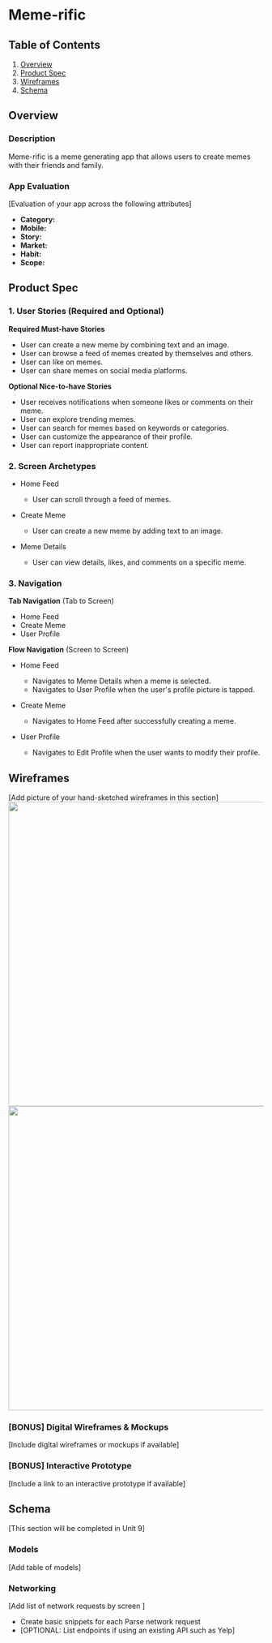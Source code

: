 # Meme-rific

## Table of Contents

1. [Overview](#Overview)
2. [Product Spec](#Product-Spec)
3. [Wireframes](#Wireframes)
4. [Schema](#Schema)

## Overview

### Description

Meme-rific is a meme generating app that allows users to create memes with their friends and family.

### App Evaluation

[Evaluation of your app across the following attributes]
- **Category:**
- **Mobile:**
- **Story:**
- **Market:**
- **Habit:**
- **Scope:**

## Product Spec

### 1. User Stories (Required and Optional)

**Required Must-have Stories**

- User can create a new meme by combining text and an image.
- User can browse a feed of memes created by themselves and others.
- User can like on memes.
- User can share memes on social media platforms.

**Optional Nice-to-have Stories**

- User receives notifications when someone likes or comments on their meme.
- User can explore trending memes.
- User can search for memes based on keywords or categories.
- User can customize the appearance of their profile.
- User can report inappropriate content.

### 2. Screen Archetypes

- Home Feed
  - User can scroll through a feed of memes.

- Create Meme
  - User can create a new meme by adding text to an image.

- Meme Details
  - User can view details, likes, and comments on a specific meme.

### 3. Navigation

**Tab Navigation** (Tab to Screen)

- Home Feed
- Create Meme
- User Profile

**Flow Navigation** (Screen to Screen)

- Home Feed
  - Navigates to Meme Details when a meme is selected.
  - Navigates to User Profile when the user's profile picture is tapped.

- Create Meme
  - Navigates to Home Feed after successfully creating a meme.

- User Profile
  - Navigates to Edit Profile when the user wants to modify their profile.

## Wireframes

[Add picture of your hand-sketched wireframes in this section]
<img src="image.png" width=600>
<img src="image2.png" width=600>


### [BONUS] Digital Wireframes & Mockups

[Include digital wireframes or mockups if available]

### [BONUS] Interactive Prototype

[Include a link to an interactive prototype if available]

## Schema 

[This section will be completed in Unit 9]

### Models

[Add table of models]

### Networking

[Add list of network requests by screen ]
- Create basic snippets for each Parse network request
- [OPTIONAL: List endpoints if using an existing API such as Yelp]
